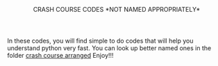 <!DOCTYPE HTML>
<html>
  <head>
  </head>
  <body>
    <header>
      CRASH COURSE CODES *NOT NAMED APPROPRIATELY*
    </header>
    <p>
      In these codes, you will find simple to do codes that will help you understand python very fast.
      You can look up better named ones in the folder <a href="https://github.com/Stellanwae/python-crash_course/tree/master/crash%20course%20arranged">crash course arranged</a>
      Enjoy!!!
    </p>
  </body>
</html>
